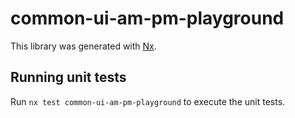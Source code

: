 # common-ui-am-pm-playground

This library was generated with [Nx](https://nx.dev).

## Running unit tests

Run `nx test common-ui-am-pm-playground` to execute the unit tests.
